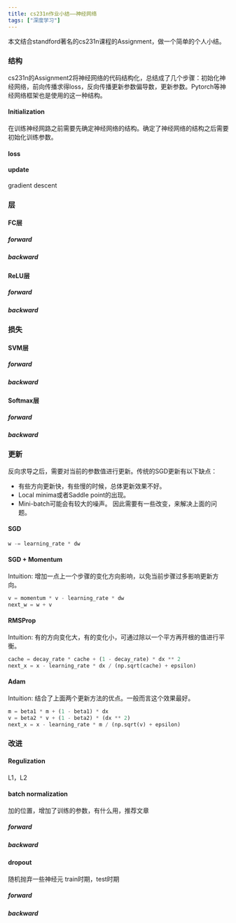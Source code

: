 ```yaml
---
title: cs231n作业小结——神经网络
tags: ["深度学习"]
---
```


本文结合standford著名的cs231n课程的Assignment，做一个简单的个人小结。

### 结构
cs231n的Assignment2将神经网络的代码结构化，总结成了几个步骤：初始化神经网络，前向传播求得loss，反向传播更新参数偏导数，更新参数。Pytorch等神经网络框架也是使用的这一种结构。
#### Initialization
在训练神经网路之前需要先确定神经网络的结构。确定了神经网络的结构之后需要初始化训练参数。
#### loss

#### update
gradient descent

### 层
#### FC层
##### forward
##### backward

#### ReLU层
##### forward
##### backward

### 损失
#### SVM层
##### forward
##### backward

#### Softmax层
##### forward
##### backward

### 更新
反向求导之后，需要对当前的参数值进行更新。传统的SGD更新有以下缺点：
* 有些方向更新快，有些慢的时候，总体更新效果不好。
* Local minima或者Saddle point的出现。
* Mini-batch可能会有较大的噪声。
因此需要有一些改变，来解决上面的问题。
#### SGD
```python
w -= learning_rate * dw
```
#### SGD + Momentum
Intuition: 增加一点上一个步骤的变化方向影响，以免当前步骤过多影响更新方向。
```python
v = momentum * v - learning_rate * dw
next_w = w + v
```
#### RMSProp
Intuition: 有的方向变化大，有的变化小，可通过除以一个平方再开根的值进行平衡。
```python
cache = decay_rate * cache + (1 - decay_rate) * dx ** 2
next_x = x - learning_rate * dx / (np.sqrt(cache) + epsilon)
```
#### Adam
Intuition: 结合了上面两个更新方法的优点。一般而言这个效果最好。
```python
m = beta1 * m + (1 - beta1) * dx
v = beta2 * v + (1 - beta2) * (dx ** 2)
next_x = x - learning_rate * m / (np.sqrt(v) + epsilon)
```

### 改进
#### Regulization
L1，L2

#### batch normalization
加的位置，增加了训练的参数，有什么用，推荐文章
##### forward
##### backward

#### dropout
随机抛弃一些神经元
train时期，test时期
##### forward
##### backward
